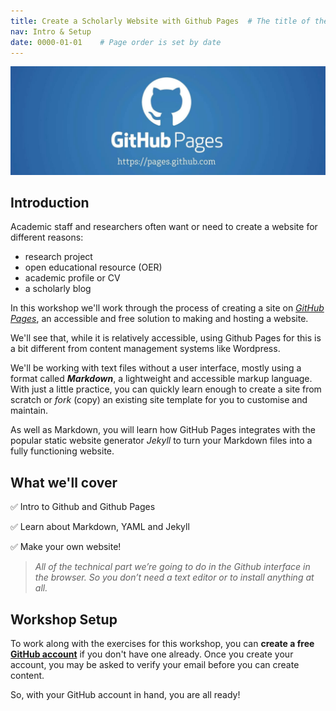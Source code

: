 ```yaml
---
title: Create a Scholarly Website with Github Pages  # The title of the page
nav: Intro & Setup
date: 0000-01-01    # Page order is set by date
---
```


![Github Pages Logo](assets/images/githubPages.jpg)

## Introduction

Academic staff and researchers often want or need to create a website for different reasons:
- research project 
- open educational resource (OER)
- academic profile or CV
- a scholarly blog

In this workshop we'll work through the process of creating a site on [*GitHub Pages*](https://pages.github.com/), an accessible and free solution to making and hosting a website. 

We'll see that, while it is relatively accessible, using Github Pages for this is a bit different from content management systems like Wordpress. 

We'll be working with text files without a user interface, mostly using a format called *__Markdown__*, a lightweight and accessible markup language. With just a little practice, you can quickly learn enough to create a site from scratch or *fork* (copy) an existing site template for you to customise and maintain. 

As well as Markdown, you will learn how GitHub Pages integrates with the popular static website generator *Jekyll* to turn your Markdown files into a fully functioning website.

## What we'll cover 

✅ Intro to Github and Github Pages

✅ Learn about Markdown, YAML and Jekyll

✅ Make your own website!


> *All of the technical part we’re going to do in the Github interface in the browser. So you don’t need a text editor or to install anything at all.*

## Workshop Setup

To work along with the exercises for this workshop, you can **create a free [GitHub account](https://github.com/join)** if you don't have one already.
Once you create your account, you may be asked to verify your email before you can create content.

So, with your GitHub account in hand, you are all ready! 
